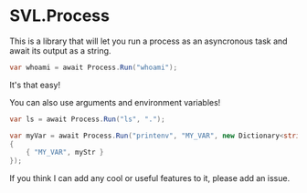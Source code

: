 # SVL.Process
This is a library that will let you run a process as an asyncronous task and await its output as a string.

```csharp
var whoami = await Process.Run("whoami");
```

It's that easy!  

You can also use arguments and environment variables!
```csharp
var ls = await Process.Run("ls", ".");

var myVar = await Process.Run("printenv", "MY_VAR", new Dictionary<string, string>()
{
    { "MY_VAR", myStr }
});
```
If you think I can add any cool or useful features to it, please add an issue.